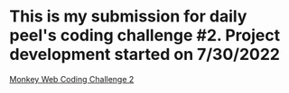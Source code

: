 # This is my submission for daily peel's coding challenge #2. Project development started on 7/30/2022

[Monkey Web Coding Challenge 2](https://www.daily-peel.com/post/monkey-web-coding-challenge-2)
